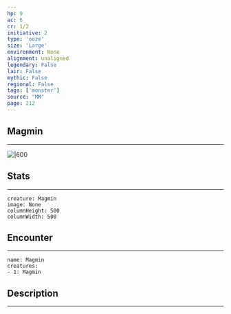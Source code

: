 ```yaml
---
hp: 9
ac: 6
cr: 1/2
initiative: 2
type: 'ooze'    
size: 'Large'
environment: None
alignment: unaligned
legendary: False
lair: False
mythic: False
regional: False
tags: ['monster']
source: "MM"
page: 212
---
```


## Magmin
---

![|600](D:/Program%20Files/5e.tools/img/bestiary/MM/Magmin.jpg)

## Stats
---

```statblock
creature: Magmin
image: None
columnHeight: 500
columnWidth: 500
```

## Encounter
---

```encounter-table
name: Magmin
creatures:
- 1: Magmin
```

## Description
---




